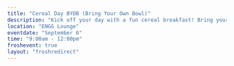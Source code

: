 ```yaml
---
title: "Cereal Day BYOB (Bring Your Own Bowl)"
description: "Kick off your day with a fun cereal breakfast! Bring your own bowl and enjoy a selection of cereals while catching up with friends."
location: "ENGG Lounge"
eventdate: "September 6"
time: "9:00am - 12:00pm"
froshevent: true
layout: "froshredirect"
---
```

